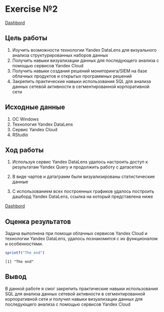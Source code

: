 Exercise №2
================

[Dashbord](https://datalens.yandex.cloud/r7nvc4eljpvyf-rudzik-aleksandr)

## Цель работы

1.  Изучить возможности технологии Yandex DataLens для визуального
    анализа структурированных наборов данных
2.  Получить навыки визуализации данных для последующего анализа с
    помощью сервисов Yandex Cloud
3.  Получить навыки создания решений мониторинга/SIEM на базе облачных
    продуктов и открытых программных решений
4.  Закрепить практические навыки использования SQL для анализа данных
    сетевой активности в сегментированной корпоративной сети

## Исходные данные

1.  ОС Windows
2.  Технология Yandex DataLens
3.  Сервис Yandex Cloud
4.  RStudio

## Ход работы

1.  Используя сервис Yandex DataLens удалось настроить доступ к
    результатам Yandex Query и продолжить работу с датасетом

2.  В виде чартов и датаграмм были визуализированы статистические данные

3.  С использованием всех построенных графиков удалось построить дашборд
    Yandex DataLens, ссылка на который представлена ниже

[Dashbord](https://datalens.yandex.cloud/r7nvc4eljpvyf-rudzik-aleksandr)

## Оценка результатов

Задача выполнена при помощи облачных сервисов Yandex Cloud и технологии
Yandex DataLens, удалось познакомится с их функционалом и особенностями.

``` r
sprintf("The end")
```

    [1] "The end"

## Вывод

В данной работе я смог закрепить практические навыки использования SQL
для анализа данных сетевой активности в сегментированной корпоративной
сети и получил навыки визуализации данных для последующего анализа с
помощью сервисов Yandex Cloud
